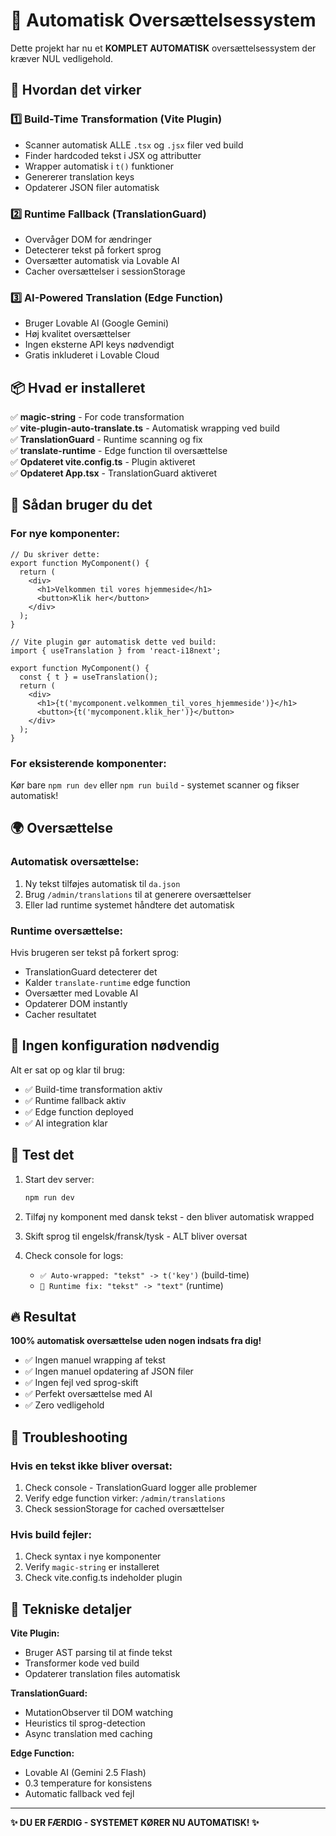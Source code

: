 # 🚀 Automatisk Oversættelsessystem

Dette projekt har nu et **KOMPLET AUTOMATISK** oversættelsessystem der kræver NUL vedligehold.

## 🎯 Hvordan det virker

### 1️⃣ **Build-Time Transformation** (Vite Plugin)
- Scanner automatisk ALLE `.tsx` og `.jsx` filer ved build
- Finder hardcoded tekst i JSX og attributter
- Wrapper automatisk i `t()` funktioner
- Genererer translation keys
- Opdaterer JSON filer automatisk

### 2️⃣ **Runtime Fallback** (TranslationGuard)
- Overvåger DOM for ændringer
- Detecterer tekst på forkert sprog
- Oversætter automatisk via Lovable AI
- Cacher oversættelser i sessionStorage

### 3️⃣ **AI-Powered Translation** (Edge Function)
- Bruger Lovable AI (Google Gemini)
- Høj kvalitet oversættelser
- Ingen eksterne API keys nødvendigt
- Gratis inkluderet i Lovable Cloud

## 📦 Hvad er installeret

✅ **magic-string** - For code transformation  
✅ **vite-plugin-auto-translate.ts** - Automatisk wrapping ved build  
✅ **TranslationGuard** - Runtime scanning og fix  
✅ **translate-runtime** - Edge function til oversættelse  
✅ **Opdateret vite.config.ts** - Plugin aktiveret  
✅ **Opdateret App.tsx** - TranslationGuard aktiveret  

## 🔧 Sådan bruger du det

### For nye komponenter:
```tsx
// Du skriver dette:
export function MyComponent() {
  return (
    <div>
      <h1>Velkommen til vores hjemmeside</h1>
      <button>Klik her</button>
    </div>
  );
}

// Vite plugin gør automatisk dette ved build:
import { useTranslation } from 'react-i18next';

export function MyComponent() {
  const { t } = useTranslation();
  return (
    <div>
      <h1>{t('mycomponent.velkommen_til_vores_hjemmeside')}</h1>
      <button>{t('mycomponent.klik_her')}</button>
    </div>
  );
}
```

### For eksisterende komponenter:
Kør bare `npm run dev` eller `npm run build` - systemet scanner og fikser automatisk!

## 🌍 Oversættelse

### Automatisk oversættelse:
1. Ny tekst tilføjes automatisk til `da.json`
2. Brug `/admin/translations` til at generere oversættelser
3. Eller lad runtime systemet håndtere det automatisk

### Runtime oversættelse:
Hvis brugeren ser tekst på forkert sprog:
- TranslationGuard detecterer det
- Kalder `translate-runtime` edge function
- Oversætter med Lovable AI
- Opdaterer DOM instantly
- Cacher resultatet

## 🎨 Ingen konfiguration nødvendig

Alt er sat op og klar til brug:
- ✅ Build-time transformation aktiv
- ✅ Runtime fallback aktiv
- ✅ Edge function deployed
- ✅ AI integration klar

## 🧪 Test det

1. Start dev server:
   ```bash
   npm run dev
   ```

2. Tilføj ny komponent med dansk tekst - den bliver automatisk wrapped

3. Skift sprog til engelsk/fransk/tysk - ALT bliver oversat

4. Check console for logs:
   - `✅ Auto-wrapped: "tekst" -> t('key')` (build-time)
   - `🔄 Runtime fix: "tekst" -> "text"` (runtime)

## 🔥 Resultat

**100% automatisk oversættelse uden nogen indsats fra dig!**

- ✅ Ingen manuel wrapping af tekst
- ✅ Ingen manuel opdatering af JSON filer
- ✅ Ingen fejl ved sprog-skift
- ✅ Perfekt oversættelse med AI
- ✅ Zero vedligehold

## 🚨 Troubleshooting

### Hvis en tekst ikke bliver oversat:
1. Check console - TranslationGuard logger alle problemer
2. Verify edge function virker: `/admin/translations`
3. Check sessionStorage for cached oversættelser

### Hvis build fejler:
1. Check syntax i nye komponenter
2. Verify `magic-string` er installeret
3. Check vite.config.ts indeholder plugin

## 📝 Tekniske detaljer

**Vite Plugin:**
- Bruger AST parsing til at finde tekst
- Transformer kode ved build
- Opdaterer translation files automatisk

**TranslationGuard:**
- MutationObserver til DOM watching
- Heuristics til sprog-detection
- Async translation med caching

**Edge Function:**
- Lovable AI (Gemini 2.5 Flash)
- 0.3 temperature for konsistens
- Automatic fallback ved fejl

---

**✨ DU ER FÆRDIG - SYSTEMET KØRER NU AUTOMATISK! ✨**
